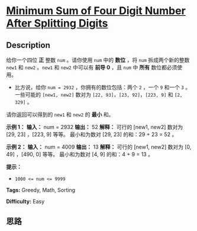 # [Minimum Sum of Four Digit Number After Splitting Digits][title]

## Description

给你一个四位  **正**  整数 `num` 。请你使用 `num` 中的 **数位** ，将 `num` 拆成两个新的整数 `new1` 和
`new2` 。`new1` 和 `new2` 中可以有  **前导 0**  ，且 `num` 中 **所有**  数位都必须使用。

  * 比方说，给你 `num = 2932` ，你拥有的数位包括：两个 `2` ，一个 `9` 和一个 `3` 。一些可能的 `[new1, new2]` 数对为 `[22, 93]`，`[23, 92]`，`[223, 9]` 和 `[2, 329]` 。

请你返回可以得到的 `new1` 和 `new2` 的 **最小**  和。



**示例 1：**
            **输入：** num = 2932    **输出：** 52    **解释：** 可行的 [new1, new2] 数对为 [29, 23] ，[223, 9] 等等。    最小和为数对 [29, 23] 的和：29 + 23 = 52 。    

**示例 2：**
            **输入：** num = 4009    **输出：** 13    **解释：** 可行的 [new1, new2] 数对为 [0, 49] ，[490, 0] 等等。    最小和为数对 [4, 9] 的和：4 + 9 = 13 。    



**提示：**

  * `1000 <= num <= 9999`


**Tags:** Greedy, Math, Sorting

**Difficulty:** Easy

## 思路

[title]: https://leetcode-cn.com/problems/minimum-sum-of-four-digit-number-after-splitting-digits
